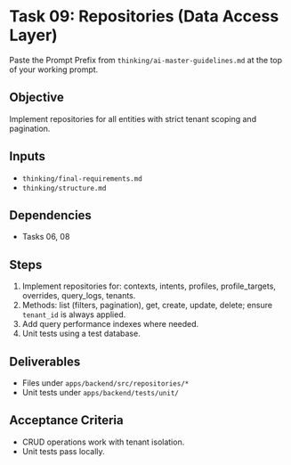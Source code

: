 # Task 09: Repositories (Data Access Layer)

Paste the Prompt Prefix from `thinking/ai-master-guidelines.md` at the top of your working prompt.

## Objective
Implement repositories for all entities with strict tenant scoping and pagination.

## Inputs
- `thinking/final-requirements.md`
- `thinking/structure.md`

## Dependencies
- Tasks 06, 08

## Steps
1. Implement repositories for: contexts, intents, profiles, profile_targets, overrides, query_logs, tenants.
2. Methods: list (filters, pagination), get, create, update, delete; ensure `tenant_id` is always applied.
3. Add query performance indexes where needed.
4. Unit tests using a test database.

## Deliverables
- Files under `apps/backend/src/repositories/*`
- Unit tests under `apps/backend/tests/unit/`

## Acceptance Criteria
- CRUD operations work with tenant isolation.
- Unit tests pass locally.
